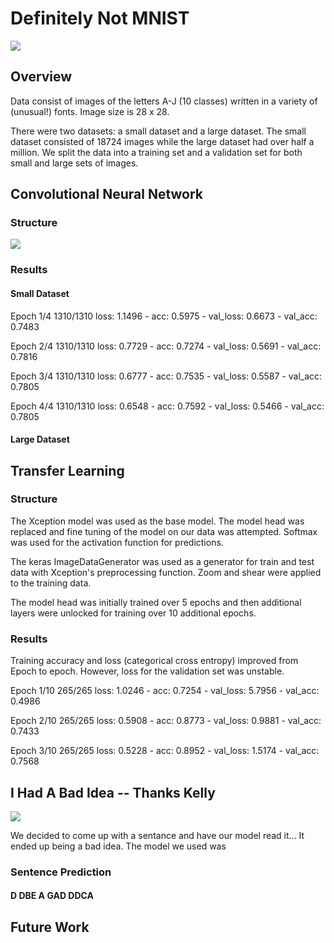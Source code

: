 # Definitely Not MNIST

<img src="https://github.com/tdurnford/DefinitelyNotMNIST/blob/case-study/graphics/sample_letters.png"></img>

## Overview
Data consist of images of the letters A-J (10 classes) written in a variety of (unusual!) fonts. Image size is 28 x 28.

There were two datasets: a small dataset and a large dataset. The small dataset consisted of 18724 images while the large dataset had over half a million. We split the data into a training set and a validation set for both small and large sets of images.

## Convolutional Neural Network

### Structure

<img src="https://github.com/tdurnford/DefinitelyNotMNIST/blob/case-study/graphics/cnn.png"></img>


### Results

#### Small Dataset
Epoch 1/4
1310/1310 loss: 1.1496 - acc: 0.5975 - val_loss: 0.6673 - val_acc: 0.7483

Epoch 2/4
1310/1310 loss: 0.7729 - acc: 0.7274 - val_loss: 0.5691 - val_acc: 0.7816

Epoch 3/4
1310/1310 loss: 0.6777 - acc: 0.7535 - val_loss: 0.5587 - val_acc: 0.7805

Epoch 4/4
1310/1310 loss: 0.6548 - acc: 0.7592 - val_loss: 0.5466 - val_acc: 0.7805


#### Large Dataset

## Transfer Learning

### Structure
The Xception model was used as the base model. The model head was replaced and fine tuning of the model on our data was attempted. Softmax was used for the activation function for predictions. 

The keras ImageDataGenerator was used as a generator for train and test data with Xception's preprocessing function. 
Zoom and shear were applied to the training data.

The model head was initially trained over 5 epochs and then additional layers were unlocked for training over 10 additional epochs.

### Results
Training accuracy and loss (categorical cross entropy) improved from Epoch to epoch. However, loss for the validation set was unstable.

Epoch 1/10
265/265 loss: 1.0246 - acc: 0.7254 - val_loss: 5.7956 - val_acc: 0.4986

Epoch 2/10
265/265 loss: 0.5908 - acc: 0.8773 - val_loss: 0.9881 - val_acc: 0.7433

Epoch 3/10
265/265 loss: 0.5228 - acc: 0.8952 - val_loss: 1.5174 - val_acc: 0.7568

## I Had A Bad Idea -- Thanks Kelly

<img src="https://github.com/tdurnford/DefinitelyNotMNIST/blob/case-study/graphics/I had a bad idea.png"></img>

We decided to come up with a sentance and have our model read it... It ended up being a bad idea. 
The model we used was 

### Sentence Prediction
#### D DBE A GAD DDCA


## Future Work
